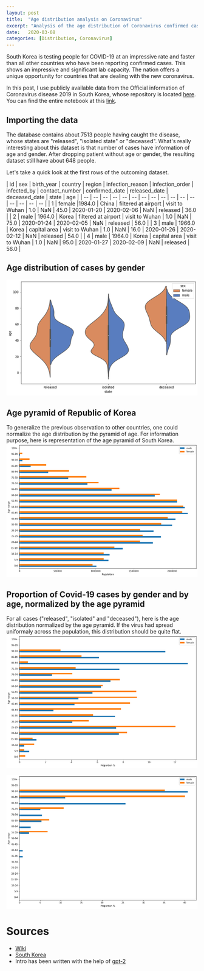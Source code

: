 ```yaml
---
layout: post
title:  "Age distribution analysis on Coronavirus"
excerpt: "Analysis of the age distribution of Coronavirus confirmed cases in the Republic of Korea"
date:   2020-03-08
categories: [Distribution, Coronavirus]
---
```


<script src="https://cdnjs.cloudflare.com/ajax/libs/mathjax/2.7.0/MathJax.js?config=TeX-AMS-MML_HTMLorMML"></script>

South Korea is testing people for COVID-19 at an impressive rate and faster than all other countries who have been reporting confirmed cases. This shows an impressive and significant lab capacity. The nation offers a unique opportunity for countries that are dealing with the new coronavirus.

In this post, I use publicly available data from the Official information of Coronavirus disease 2019 in South Korea, whose repository is located [here](https://github.com/jihoo-kim/Coronavirus-Dataset). You can find the entire notebook at this [link](https://github.com/ClementBM/Experiment_Coronavius/blob/master/notebook/Coronavirus_Korea_Distribution.ipynb).

## Importing the data
The database contains about 7513 people having caught the disease, whose states are "released", "isolated state" or "deceased". What's really interesting about this dataset is that number of cases have information of age and gender. After dropping patient without age or gender, the resulting dataset still have about 648 people.

Let's take a quick look at the first rows of the outcoming dataset.

| id | sex | birth_year | country | region | infection_reason | infection_order | infected_by | contact_number | confirmed_date | released_date | deceased_date | state | age |
| -- | -- | -- | -- | -- | -- | -- | -- | -- | -- | -- | -- | -- | -- | -- | -- |
| 1 | female |1984.0 | China | filtered at airport | visit to Wuhan | 1.0 | NaN | 45.0 | 2020-01-20 | 2020-02-06 | NaN | released | 36.0 |
| 2 | male | 1964.0 | Korea | filtered at airport | visit to Wuhan | 1.0 | NaN | 75.0 | 2020-01-24 | 2020-02-05 | NaN | released | 56.0 |
| 3 | male | 1966.0 | Korea | capital area | visit to Wuhan | 1.0 | NaN | 16.0 | 2020-01-26 | 2020-02-12 | NaN | released | 54.0 |
| 4 | male | 1964.0 | Korea | capital area | visit to Wuhan | 1.0 | NaN | 95.0 | 2020-01-27 | 2020-02-09 | NaN | released | 56.0 |

## Age distribution of cases by gender
![Age distribution of cases by gender](/assets/2020-03-08/distribution-cases.png)

## Age pyramid of Republic of Korea
To generalize the previous observation to other countries, one could normalize the age distribution by the pyramid of age. For information purpose, here is representation of the age pyramid of South Korea.
![Korea age pyramid](/assets/2020-03-08/korea-age-pyramid.png)

## Proportion of Covid-19 cases by gender and by age, normalized by the age pyramid
For all cases ("released", "isolated" and "deceased"), here is the age distribution normalized by the age pyramid. If the virus had spread uniformaly across the population, this distribution should be quite flat. 
![Age distribution of cases](/assets/2020-03-08/normed-disitribution-cases.png)

![Age distribution of deceased cases](/assets/2020-03-08/normed-disitribution-deceased-cases.png)

# Sources
* [Wiki](https://en.wikipedia.org/wiki/2020_coronavirus_outbreak_in_South_Korea)
* [South Korea](https://abcnews.go.com/international/massive-coronavirus-testing-program-south-korea-underscores-nimble/story?id=69226222)
* Intro has been written with the help of [gpt-2](https://github.com/openai/gpt-2)